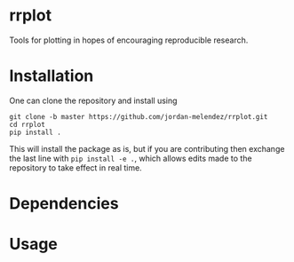 # rrplot
Tools for plotting in hopes of encouraging reproducible research.

# Installation

One can clone the repository and install using
```
git clone -b master https://github.com/jordan-melendez/rrplot.git
cd rrplot
pip install .
```
<!-- Change `-b {branch}` to `-b master` etc. if desired. -->
This will install the package as is, but if you are contributing then exchange the last line with `pip install -e .`, which allows edits made to the repository to take effect in real time.

# Dependencies

# Usage

